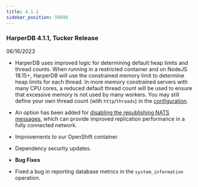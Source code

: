 ```yaml
---
title: 4.1.1
sidebar_position: 59898
---
```


### HarperDB 4.1.1, Tucker Release
06/16/2023

* HarperDB uses improved logic for determining default heap limits and thread counts. When running in a restricted container and on NodeJS 18.15+, HarperDB will use the constrained memory limit to determine heap limits for each thread. In more memory constrained servers with many CPU cores, a reduced default thread count will be used to ensure that excessive memory is not used by many workers. You may still  define your own thread count (with `http`/`threads`) in the [configuration](../../configuration).
* An option has been added for [disabling the republishing NATS messages](../../configuration), which can provide improved replication performance in a fully connected network.
* Improvements to our OpenShift container.
* Dependency security updates.

* **Bug Fixes**

* Fixed a bug in reporting database metrics in the `system_information` operation.